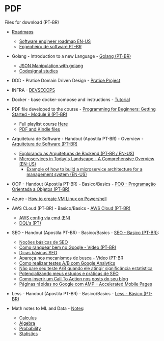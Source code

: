 # PDF
Files for download (PT-BR)

* [Roadmaps](https://github.com/dsperax/pdf-for-download/blob/main/DDD/DDD%20-%20Domain%20Driven%20Design.pdf](https://github.com/dsperax/pdf-for-download/tree/main/Roadmaps))
  * [Software engineer roadmap EN-US](https://github.com/dsperax/pdf-for-download/blob/main/Roadmaps/(EN-US)%20📌%20Study%20Roadmap%20–%201%20Hour%20Per%20Day.pdf)
  * [Engenheiro de software PT-BR](https://github.com/dsperax/pdf-for-download/blob/main/Roadmaps/(PT-BR)%20📌%20Roadmap%20de%20Estudos%20–%201%20Hora%20por%20Dia.pdf)

* Golang - Introduction to a new Language - [Golang (PT-BR)](https://github.com/dsperax/pdf-for-download/blob/main/Golang%20-%20Apostila%20(PT-BR)/Golang%20-%20Apostila%20(PT-BR).pdf)
  * [JSON Manipulation with golang](https://github.com/dsperax/pdf-for-download/blob/main/Golang/json-manipulation-with-go.md)
  * [Codesignal studies](https://github.com/dsperax/pdf-for-download/blob/main/Golang/codesignal-studies.md)

* DDD - Pratice Domain Driven Design - [Pratice Project](https://github.com/dsperax/pdf-for-download/blob/main/DDD/DDD%20-%20Domain%20Driven%20Design.pdf)

* INFRA - [DEVSECOPS](https://github.com/dsperax/pdf-for-download/blob/main/Infra/DEVSECOPS.pdf)

* Docker - base docker-compose and instructions - [Tutorial](https://github.com/dsperax/pdf-for-download/tree/main/Docker)

* PDF file developed to the course - [Programming for Beginners: Getting Started - Module 9 (PT-BR)](https://dsperax.github.io/#projects)
  * Full playlist course [Here](https://www.youtube.com/playlist?list=PLmqkw6CHug4g-4eIksKO-a_biyxz0-EU-)
  * [PDF and Kindle files](https://github.com/dsperax/pdf-for-download/tree/main/Getting%20Started%20-%20Module%209%20(PT-BR)%20-%20PDF-Kindle)

* Arquitetura de Software - Handout (Apostila PT-BR) - Overview - [Arquitetura de Software (PT-BR)](https://github.com/dsperax/pdf-for-download/blob/main/Arquitetura%20de%20Software%20(PT-BR)/Arquitetura%20de%20software.pdf)
  * [Explorando as Arquiteturas de Backend (PT-BR / EN-US)](https://github.com/dsperax/pdf-for-download/tree/main/Arquitetura%20de%20Software%20(PT-BR)/Exploring%20Backend%20Architectures%20-%20Explorando%20Arquiteturas%20de%20Backend)
  * [Microservices in Today's Landscape - A Comprehensive Overview (EN-US)](https://github.com/dsperax/pdf-for-download/blob/main/Arquitetura%20de%20Software%20-%20Software%20Architecture/Microsservices/Microservices%20in%20Today's%20Landscape%20-%20A%20Comprehensive%20Overview%20(EN-US).pdf)
    * [Example of how to build a microservice architecture for a management system (EN-US)](https://github.com/dsperax/pdf-for-download/blob/main/Arquitetura%20de%20Software%20-%20Software%20Architecture/Microsservices/ex.md)
 
* OOP - Handout (Apostila PT-BR) - Basico/Basics - [POO - Programação Orientada a Objetos (PT-BR)](https://github.com/dsperax/pdf-for-download/blob/main/POO%20-%20Programa%C3%A7%C3%A3o%20Orientada%20a%20Objetos%20(PT-BR)/POO%20-%20Programa%C3%A7%C3%A3o%20Orientada%20a%20Objetos%20(PT-BR).pdf)

* Azure - [How to create VM Linux on Powershell](https://github.com/dsperax/pdf-for-download/blob/main/azure-vm-linux.md)

* AWS CLoud (PT-BR) - Basico/Basics - [AWS Cloud  (PT-BR)](https://github.com/dsperax/pdf-for-download/blob/main/AWS%20Cloud%20(PT-BR)/AWS%20Cloud%20(PT-BR).pdf)
  * [AWS config via cmd (EN)](https://github.com/dsperax/pdf-for-download/blob/main/AWS%20Cloud%20(PT-BR)/AWS%20Configure%20via%20cmd.pdf)
  * [DQL's (PT)](https://github.com/dsperax/pdf-for-download/blob/main/AWS%20Cloud%20(PT-BR)/dql.md)

* SEO - Handout (Apostila PT-BR) - Basico/Basics - [SEO - Basico (PT-BR)](https://github.com/dsperax/pdf-for-download/blob/main/SEO%20-%20B%C3%A1sico%20(PT-BR)/SEO%20-%20Apostila%20(PT-BR).pdf):
  * [Noções básicas de SEO](https://www.alura.com.br/artigos/nocoes-basicas-de-seo)
  * [Como ranquear bem no Google - Vídeo (PT-BR)](https://www.youtube.com/watch?v=PfGyzrLGqZ8)
  * [Dicas básicas SEO](https://www.alura.com.br/artigos/dicas-de-seo-que-eu-devia-ter-escutado-no-inicio-de-minha-carreira)
  * [Apareça nos mecanismos de busca - Vídeo (PT-BR](https://www.youtube.com/watch?v=DIhn1aXVVDE)
  * [Como realizar testes A/B com Google Analytics](https://blog.caelum.com.br/como-realizar-testes-ab-com-o-google-analytics/)
  * [Não pare seu teste A/B quando ele atingir significância estatística](https://blog.caelum.com.br/nao-pare-seu-teste-ab-quando-ele-atingir-significancia-estatistica/)
  * [Potencializando meus estudos e práticas de SEO](https://www.alura.com.br/artigos/potencializando-meus-estudos-e-praticas-de-seo)
  * [Como inserir um Call To Action nos posts do seu blog](https://www.alura.com.br/artigos/como-inserir-um-call-to-action-nos-posts-do-seu-blog)
  * [Páginas rápidas no Google com AMP – Accelerated Mobile Pages](https://blog.caelum.com.br/paginas-rapidas-no-google-com-amp-accelerated-mobile-pages/)

* Less - Handout (Apostila PT-BR) - Basico/Basics - [Less - Básico (PT-BR)](https://github.com/dsperax/pdf-for-download/blob/main/Less%20-%20B%C3%A1sico%20(PT-BR)/Less%20-%20B%C3%A1sico.pdf)

* Math notes to ML and Data - [Notes](https://github.com/dsperax/pdf-for-download/tree/main/Math-notes):
  * [Calculus](https://github.com/dsperax/pdf-for-download/blob/main/Math-notes/Calculus-notes.pdf)
  * [Algebra](https://github.com/dsperax/pdf-for-download/blob/main/Math-notes/algebra-notes.pdf)
  * [Probability](https://github.com/dsperax/pdf-for-download/blob/main/Math-notes/probability-notes.pdf)
  * [Statistics](https://github.com/dsperax/pdf-for-download/blob/main/Math-notes/statistic-notes.pdf)
